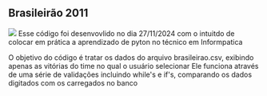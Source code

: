 ## Brasileirão 2011
<img src="https://img.shields.io/badge/Python-14354C?style=for-the-badge&logo=python&logoColor=white"/>
Esse código foi desenvovlido no dia 27/11/2024 com o intuitdo de colocar em prática a aprendizado de pyton no técnico em Informpatica

O objetivo do código é tratar os dados do arquivo brasileirao.csv, exibindo apenas as vitórias do time no qual o usuário selecionar
Ele funciona através de uma série de validações incluindo while's e if's, comparando os dados digitados com os carregados no banco
